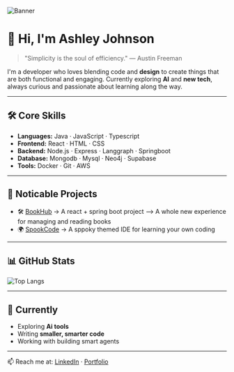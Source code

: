 <!-- Banner placeholder -->
![Banner](https://via.placeholder.com/1024x256.png?text=%5BANJ%5D+Ashley+Johnson+%7C+creating+but+with+code)

# 👋 Hi, I'm Ashley Johnson

> "Simplicity is the soul of efficiency." — Austin Freeman

I'm a developer who loves blending code and **design** to create things that are both functional and engaging.
Currently exploring **AI** and **new tech**, always curious and passionate about learning along the way.

---

## 🛠️ Core Skills
- **Languages:** Java · JavaScript · Typescript  
- **Frontend:** React · HTML · CSS
- **Backend:** Node.js · Express · Langgraph · Springboot
- **Database:** Mongodb · Mysql · Neo4j · Supabase   
- **Tools:** Docker · Git · AWS  

---

## 📂 Noticable Projects
- 🛠️ [BookHub](https://github.com/ashniv07/bookHub.git) → A react + spring boot project --> A whole new experience for managing and reading books  
- 🌍 [SpookCode](https://github.com/ashniv07/spooky-thon.git) → A sppoky themed IDE for learning your own coding

---

## 📊 GitHub Stats
![Top Langs](https://github-readme-stats.vercel.app/api/top-langs/?username=ashniv07&layout=compact&theme=default)  

---

## 🌱 Currently
- Exploring **Ai tools**  
- Writing **smaller, smarter code**  
- Working with building smart agents  

---

📫 Reach me at: [LinkedIn](www.linkedin.com/in/ashley-nivedha-johnson) · [Portfolio](https://ashleynivedha-portfolio.vercel.app/)
